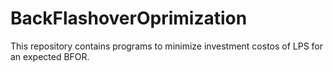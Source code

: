 # BackFlashoverOprimization
This repository contains programs to minimize investment costos of LPS for an expected BFOR.
